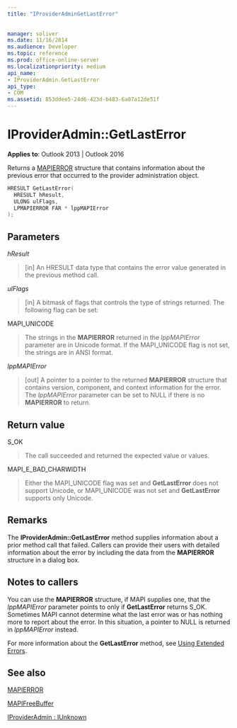 ```yaml
---
title: "IProviderAdminGetLastError"
 
 
manager: soliver
ms.date: 11/16/2014
ms.audience: Developer
ms.topic: reference
ms.prod: office-online-server
ms.localizationpriority: medium
api_name:
- IProviderAdmin.GetLastError
api_type:
- COM
ms.assetid: 853ddee5-24d6-423d-b483-6a07a12de51f
---
```


# IProviderAdmin::GetLastError

  
  
**Applies to**: Outlook 2013 | Outlook 2016 
  
Returns a [MAPIERROR](mapierror.md) structure that contains information about the previous error that occurred to the provider administration object. 
  
```cpp
HRESULT GetLastError(
  HRESULT hResult,
  ULONG ulFlags,
  LPMAPIERROR FAR * lppMAPIError
);
```

## Parameters

 _hResult_
  
> [in] An HRESULT data type that contains the error value generated in the previous method call.
    
 _ulFlags_
  
> [in] A bitmask of flags that controls the type of strings returned. The following flag can be set:
    
MAPI_UNICODE 
  
> The strings in the **MAPIERROR** returned in the _lppMAPIError_ parameter are in Unicode format. If the MAPI_UNICODE flag is not set, the strings are in ANSI format. 
    
 _lppMAPIError_
  
> [out] A pointer to a pointer to the returned **MAPIERROR** structure that contains version, component, and context information for the error. The  _lppMAPIError_ parameter can be set to NULL if there is no **MAPIERROR** to return. 
    
## Return value

S_OK 
  
> The call succeeded and returned the expected value or values.
    
MAPI_E_BAD_CHARWIDTH 
  
> Either the MAPI_UNICODE flag was set and **GetLastError** does not support Unicode, or MAPI_UNICODE was not set and **GetLastError** supports only Unicode. 
    
## Remarks

The **IProviderAdmin::GetLastError** method supplies information about a prior method call that failed. Callers can provide their users with detailed information about the error by including the data from the **MAPIERROR** structure in a dialog box. 
  
## Notes to callers

You can use the **MAPIERROR** structure, if MAPI supplies one, that the  _lppMAPIError_ parameter points to only if **GetLastError** returns S_OK. Sometimes MAPI cannot determine what the last error was or has nothing more to report about the error. In this situation, a pointer to NULL is returned in  _lppMAPIError_ instead. 
  
For more information about the **GetLastError** method, see [Using Extended Errors](mapi-extended-errors.md).
  
## See also



[MAPIERROR](mapierror.md)
  
[MAPIFreeBuffer](mapifreebuffer.md)
  
[IProviderAdmin : IUnknown](iprovideradminiunknown.md)

